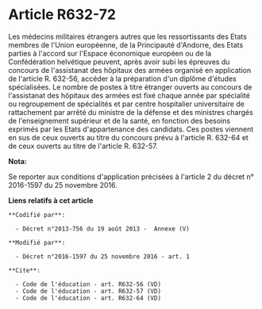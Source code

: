 # Article R632-72

Les médecins militaires étrangers autres que les ressortissants des Etats membres de l'Union européenne, de la Principauté
d'Andorre, des Etats parties à l'accord sur l'Espace économique européen ou de la Confédération helvétique peuvent, après
avoir subi les épreuves du concours de l'assistanat des hôpitaux des armées organisé en application de l'article R. 632-56,
accéder à la préparation d'un diplôme d'études spécialisées. Le nombre de postes à titre étranger ouverts au concours de
l'assistanat des hôpitaux des armées est fixé chaque année par spécialité ou regroupement de spécialités et par centre
hospitalier universitaire de rattachement par arrêté du ministre de la défense et des ministres chargés de l'enseignement
supérieur et de la santé, en fonction des besoins exprimés par les Etats d'appartenance des candidats. Ces postes viennent en
sus de ceux ouverts au titre du concours prévu à l'article R. 632-64 et de ceux ouverts au titre de l'article R. 632-57.

**Nota:**

Se reporter aux conditions d'application précisées à l'article 2 du décret n° 2016-1597 du 25 novembre 2016.

**Liens relatifs à cet article**

	**Codifié par**:

	  - Décret n°2013-756 du 19 août 2013 -  Annexe (V)

	**Modifié par**:

	  - Décret n°2016-1597 du 25 novembre 2016 - art. 1

	**Cite**:

	  - Code de l'éducation - art. R632-56 (VD)
	  - Code de l'éducation - art. R632-57 (VD)
	  - Code de l'éducation - art. R632-64 (VD)
